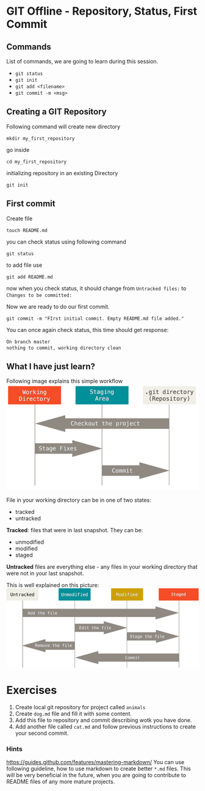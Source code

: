 # GIT Offline - Repository, Status, First Commit

## Commands
List of commands, we are going to learn during this session.
- `git status`
- `git init`
- `git add <filename>`
- `git commit -m <msg>`

## Creating a GIT Repository

Following command will create new directory
```
mkdir my_first_repository
```
go inside
```
cd my_first_repository
```
initializing repository in an existing Directory
```
git init
```

## First commit

Create file
```
touch README.md
```
you can check status using following command
```
git status
```
to add file use
```
git add README.md
```
now when you check status, it should change from `Untracked files:` to `Changes to be committed:`

Now we are ready to do our first commit.
```
git commit -m "FIrst initial commit. Empty README.md file added."
```
You can once again check status, this time should get response:
```
On branch master
nothing to commit, working directory clean
```

## What I have just learn?

Following image explains this simple workflow
![GIT Staging Workflow](simple_workflow.png)

File in your working directory can be in one of two states:
- tracked
- untracked

**Tracked**: files that were in last snapshot. They can be:
- unmodified
- modified
- staged

**Untracked** files are everything else - any files in your working directory that were not in your last snapshot.

This is well explained on this picture:
![GIT Staging Workflow](lifecycle.png)


# Exercises

1. Create local git repository for project called `animals`
2. Create `dog.md` file and fill it with some content.
3. Add this file to repository and commit describing wotk you have done.
4. Add another file called `cat.md` and follow previous instructions to create your second commit.

### Hints
https://guides.github.com/features/mastering-markdown/
You can use following guideline, how to use markdown to create better `*.md` files.
This will be very beneficial in the future, when you are going to contribute to README files of any more mature projects.